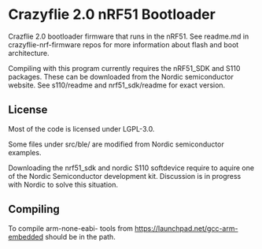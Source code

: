 Crazyflie 2.0 nRF51 Bootloader
==============================

Crazflie 2.0 bootloader firmware that runs in the nRF51. See readme.md in
crazyflie-nrf-firmware repos for more information about flash and boot
architecture.

Compiling with this program currently requires the nRF51_SDK and S110 packages.
These can be downloaded from the Nordic semiconductor website. 
See s110/readme and nrf51_sdk/readme for exact version.

License
-------

Most of the code is licensed under LGPL-3.0.

Some files under src/ble/ are modified from Nordic semiconductor examples.

Downloading the nrf51_sdk and nordic S110 softdevice require to aquire one
of the Nordic Semiconductor development kit. Discussion is in progress
with Nordic to solve this situation.

Compiling
---------

To compile arm-none-eabi- tools from https://launchpad.net/gcc-arm-embedded
should be in the path.
